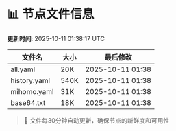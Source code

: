 # 📊 节点文件信息

**更新时间**: 2025-10-11 01:38:17 UTC

| 文件名 | 大小 | 最后修改 |
|--------|------|----------|
| all.yaml | 20K | 2025-10-11 01:38 |
| history.yaml | 540K | 2025-10-11 01:38 |
| mihomo.yaml | 31K | 2025-10-11 01:38 |
| base64.txt | 18K | 2025-10-11 01:38 |

> 🔄 文件每30分钟自动更新，确保节点的新鲜度和可用性
